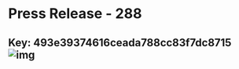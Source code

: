 # Press Release - 288 
Key: 493e39374616ceada788cc83f7dc8715 
![img](img/493e39374616ceada788cc83f7dc8715.jpg)
---
```

```
